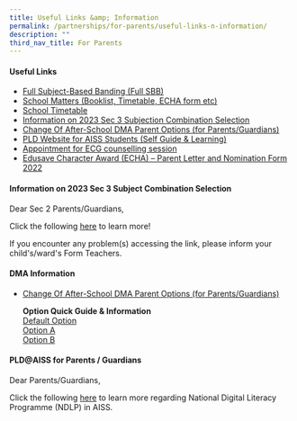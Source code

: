 ```yaml
---
title: Useful Links &amp; Information
permalink: /partnerships/for-parents/useful-links-n-information/
description: ""
third_nav_title: For Parents
---
```

<h4><strong>Useful Links</strong></h4>

*   [Full Subject-Based Banding (Full SBB)](https://ahmadibrahimsec.moe.edu.sg/useful-info/full-subject-based-banding)
*   [School Matters (Booklist, Timetable, ECHA form etc)](https://ahmadibrahimsec.moe.edu.sg/useful-info/school-matters/books-stationery-list-2023/)
*   [School Timetable](https://ahmadibrahimsec.moe.edu.sg/useful-info/school-matters/school-timetable/)
*   [Information on 2023 Sec 3 Subjection Combination Selection](https://go.gov.sg/aiss-sec3-subjcombination)
*   [Change Of After-School DMA Parent Options (for Parents/Guardians)](https://form.gov.sg/6143ec0c70054d0012da2b0f)
*   [PLD Website for AISS Students (Self Guide &amp; Learning)](https://sites.google.com/moe.edu.sg/ictaiss4students/home)
*   [Appointment for ECG counselling session](https://go.gov.sg/ecgc-rachel)
*   [Edusave Character Award (ECHA) – Parent Letter and Nomination Form 2022](/files/ECHA_2022.pdf)

<h4><strong>Information on 2023 Sec 3 Subject Combination Selection</strong></h4>
Dear Sec 2 Parents/Guardians,

Click the following&nbsp;[here](https://go.gov.sg/aiss-sec3-subjcombination)&nbsp;to learn more!

If you encounter any problem(s) accessing the link, please inform your child's/ward's Form Teachers.

<h4><strong>DMA Information</strong></h4>

*   [Change Of After-School DMA Parent Options (for Parents/Guardians)](https://form.gov.sg/6143ec0c70054d0012da2b0f)

<ul><strong>Option Quick Guide &amp; Information</strong><br>
<a href="(/files/dma1.pdf)">Default Option</a><br>
<a href="(/files/dma2.pdf)">Option A</a><br>
<a href="(/files/dma3.pdf)">Option B</a></ul>
	
<h4><strong>PLD@AISS for Parents / Guardians</strong></h4>	
Dear Parents/Guardians,

Click the following&nbsp;[here](https://staging.dxta9dqb83ltq.amplifyapp.com/useful-info/for-parents/personal-learning-device-pld/)&nbsp;to learn more regarding National Digital Literacy Programme (NDLP) in AISS.